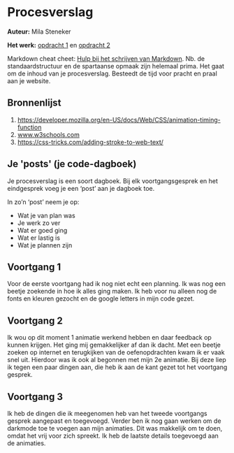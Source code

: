 # Procesverslag
**Auteur:** Mila Steneker

**Het werk:** [opdracht 1](opdracht1/index.html) en [opdracht 2](opdracht2/index.html)


Markdown cheat cheet: [Hulp bij het schrijven van Markdown](https://github.com/adam-p/markdown-here/wiki/Markdown-Cheatsheet). Nb. de standaardstructuur en de spartaanse opmaak zijn helemaal prima. Het gaat om de inhoud van je procesverslag. Besteedt de tijd voor pracht en praal aan je website.



## Bronnenlijst
1. https://developer.mozilla.org/en-US/docs/Web/CSS/animation-timing-function
2. www.w3schools.com
3. https://css-tricks.com/adding-stroke-to-web-text/



## Je 'posts' (je code-dagboek)

Je procesverslag is een soort dagboek.
Bij elk voortgangsgesprek en het eindgesprek voeg je een ‘post’ aan je dagboek toe.

In zo’n ‘post’ neem je op:
- Wat je van plan was
- Je werk zo ver
- Wat er goed ging
- Wat er lastig is
- Wat je plannen zijn

## Voortgang 1
Voor de eerste voortgang had ik nog niet echt een planning. Ik was nog een beetje zoekende in hoe ik alles ging maken. Ik heb voor nu alleen nog de fonts en kleuren gezocht en de google letters in mijn code gezet.

[](opdracht1/images/schetsen.jpg)
[](opdracht1/images/CSSinfo.jpg)


## Voortgang 2
Ik wou op dit moment 1 animatie werkend hebben en daar feedback op kunnen krijgen. Het ging mij gemakkelijker af dan ik dacht. Met een beetje zoeken op internet en terugkijken van de oefenopdrachten kwam ik er vaak snel uit. Hierdoor was ik ook al begonnen met mijn 2e animatie. Bij deze liep ik tegen een paar dingen aan, die heb ik aan de kant gezet tot het voortgang gesprek.

## Voortgang 3
Ik heb de dingen die ik meegenomen heb van het tweede voortgangs gesprek aangepast en toegevoegd. Verder ben ik nog gaan werken om de darkmode toe te voegen aan mijn animaties. Dit was makkelijk om te doen, omdat het vrij voor zich spreekt. Ik heb de laatste details toegevoegd aan de animaties.